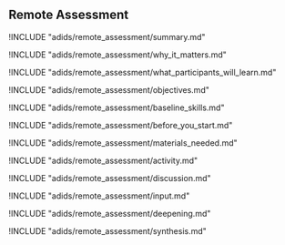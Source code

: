 
##  Remote Assessment

<!-- ![](images/remote_assessment.png "") -->

!INCLUDE "adids/remote_assessment/summary.md"

<!-- Why The Topic Matters -->

!INCLUDE "adids/remote_assessment/why_it_matters.md"

<!--  What Participants Will Learn -->

!INCLUDE "adids/remote_assessment/what_participants_will_learn.md"

<!-- Objectives {.sidebar} -->

!INCLUDE "adids/remote_assessment/objectives.md"

<!-- Baseline Skills -->

!INCLUDE "adids/remote_assessment/baseline_skills.md"

<!-- Before you Start -->

!INCLUDE "adids/remote_assessment/before_you_start.md"

<!-- Materials Needed -->

!INCLUDE "adids/remote_assessment/materials_needed.md"

<!--Activity {.activity} -->

!INCLUDE "adids/remote_assessment/activity.md"

<!--Discussion -->

!INCLUDE "adids/remote_assessment/discussion.md"

<!-- Input -->

!INCLUDE "adids/remote_assessment/input.md"

<!-- Deepening -->

!INCLUDE "adids/remote_assessment/deepening.md"

<!--Synthesis {.synthesis} -->

!INCLUDE "adids/remote_assessment/synthesis.md"

